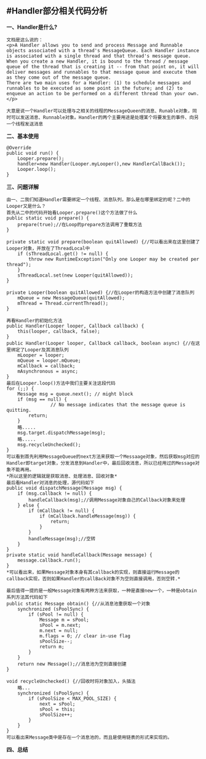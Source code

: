 #Handler部分相关代码分析
------
**一、Handler是什么?**

	文档是这么说的：
	<p>A Handler allows you to send and process Message and Runnable objects associated with a thread's MessageQueue. Each Handler instance is associated with a single thread and that thread's message queue. When you create a new Handler, it is bound to the thread / message queue of the thread that is creating it -- from that point on, it will deliver messages and runnables to that message queue and execute them as they come out of the message queue. 
	There are two main uses for a Handler: (1) to schedule messages and runnables to be executed as some point in the future; and (2) to enqueue an action to be performed on a different thread than your own.</p>

	大意是说一个Handler可以处理与之相关的线程的MessageQueen的消息、Runable对象，同时可以发送消息、Runnable对象。Handler的两个主要用途是处理某个将要发生的事件、向另一个线程发送消息

**二、基本使用**

	@Override
    public void run() {
        Looper.prepare();
        handler=new Handler(Looper.myLooper(),new HandlerCallBack());
        Looper.loop();
    }

**三、问题详解**

	由一、二我们知道Handler需要绑定一个线程、消息队列，那么是在哪里绑定的呢？二中的Looper又是什么？
	首先从二中的代码开始看Looper.prepare()这个方法做了什么
	public static void prepare() {
        prepare(true);//在Loop的prepare方法调用了重载方法
    }

    private static void prepare(boolean quitAllowed) {//可以看出来在这里创建了Looper对象，并放在了ThreadLocal中
        if (sThreadLocal.get() != null) {
            throw new RuntimeException("Only one Looper may be created per thread");
        }
        sThreadLocal.set(new Looper(quitAllowed));
    }

    private Looper(boolean quitAllowed) {//在Looper的构造方法中创建了消息队列
        mQueue = new MessageQueue(quitAllowed);
        mThread = Thread.currentThread();
    }

    再看Handler的初始化方法
    public Handler(Looper looper, Callback callback) {
        this(looper, callback, false);
    }
    public Handler(Looper looper, Callback callback, boolean async) {//在这里绑定了Looper及其消息队列
        mLooper = looper;
        mQueue = looper.mQueue;
        mCallback = callback;
        mAsynchronous = async;
    }
    最后在Looper.loop()方法中我们主要关注这段代码
    for (;;) {
        Message msg = queue.next(); // might block
        if (msg == null) {
                    // No message indicates that the message queue is quitting.
            return;
        }  
        略.....
        msg.target.dispatchMessage(msg);
        略.....
        msg.recycleUnchecked();
    }
    可以看到首先利用MessageQueue的next方法来获取一个Messaage对象，然后获取msg对应的Handler即target对象，分发消息到Handler中，最后回收消息，所以已经用过的Message对象不能再用。
    *所以这里的逻辑就是获取消息、处理消息、回收对象*
    最后看Handler对消息的处理，源代码如下
    public void dispatchMessage(Message msg) {
        if (msg.callback != null) {
            handleCallback(msg);//调用Message对象自己的Callback对象来处理
        } else {
            if (mCallback != null) {
                if (mCallback.handleMessage(msg)) {
                    return;
                }
            }
            handleMessage(msg);//空转
        }
    }
    private static void handleCallback(Message message) {
        message.callback.run();
    }
    *可以看出来，如果Message对象本身有其callback的实现，则直接运行Message的callback实现，否则如果Handler的callBack对象不为空则直接调用，否则空转.*

    最后值得一提的是一般Message对象有两种方法来获取，一种是直接new一个，一种是obtain系列方法其代码如下
    public static Message obtain() {//从消息池重获取一个对象
        synchronized (sPoolSync) {
            if (sPool != null) {
                Message m = sPool;
                sPool = m.next;
                m.next = null;
                m.flags = 0; // clear in-use flag
                sPoolSize--;
                return m;
            }
        }
        return new Message();//消息池为空则直接创建
    }

    void recycleUnchecked() {//回收时将对象加入，头插法
        略...
        synchronized (sPoolSync) {
            if (sPoolSize < MAX_POOL_SIZE) {
                next = sPool;
                sPool = this;
                sPoolSize++;
            }
        }
    }
    可以看出来Message类中是存在一个消息池的，而且是使用链表的形式来实现的。

**四、总结**

    